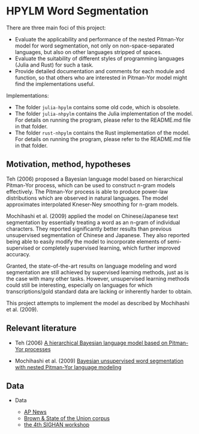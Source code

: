 # HPYLM Word Segmentation

There are three main foci of this project:
- Evaluate the applicability and performance of the nested Pitman-Yor model for word segmentation, not only on non-space-separated languages, but also on other languages stripped of spaces.
- Evaluate the suitability of different styles of programming languages (Julia and Rust) for such a task.
- Provide detailed documentation and comments for each module and function, so that others who are interested in Pitman-Yor model might find the implementations useful.

<!-- Note: The old code is in `julia-hpylm`. However, it is very inefficient and still contains some errors. The new code currently being worked upon (which tries to properly implement the infinite-gram character-level HPYLM model) is in the folder `julia-nhpylm`. -->
Implementations:
- The folder `julia-hpylm` contains some old code, which is obsolete.
- The folder `julia-nhpylm` contains the Julia implementation of the model. For details on running the program, please refer to the README.md file in that folder.
- The folder `rust-nhpylm` contains the Rust implementation of the model. For details on running the program, please refer to the README.md file in that folder.

## Motivation, method, hypotheses

Teh (2006) proposed a Bayesian language model based on hierarchical Pitman-Yor process, which can be used to construct n-gram models effectively. The Pitman-Yor process is able to produce power-law distributions which are observed in natural languages. The model approximates interpolated Kneser-Ney smoothing for n-gram models.

Mochihashi et al. (2009) applied the model on Chinese/Japanese text segmentation by essentially treating a word as an n-gram of individual characters. They reported significantly better results than previous unsupervised segmentation of Chinese and Japanese. They also reported being able to easily modify the model to incorporate elements of semi-supervised or completely supervised learning, which further improved accuracy.

Granted, the state-of-the-art results on language modeling and word segmentation are still achieved by supervised learning methods, just as is the case with many other tasks. However, unsupervised learning methods could still be interesting, especially on languages for which transcriptions/gold standard data are lacking or inherently harder to obtain.

This project attempts to implement the model as described by Mochihashi et al. (2009).

<!-- Besides testing on data from the languages mentioned in the original paper, attention will also be paid on testing other languages -->

<!-- The minimum expectation would be to successfully build the hierarchical Bayesian model as described by Teh (2006). Testing would be performed at least on the publicly available AP News data, which is originally used by Teh, and the Brown corpus and the State of the Union corpus, which are used by Dr. Dyer and his colleagues in their testing. Additional testing on different languages might also be performed to observe differences in performances. -->

<!-- Currently, the plan is to first understand the implementation by Victor Chahuneau and Dr. Chris Dyer, and then write my own implementation in another language. The implementation is currently being done in Rust. -->

## Relevant literature

- Teh (2006) [
  A hierarchical Bayesian language model based on Pitman-Yor processes
  ](https://dl.acm.org/citation.cfm?id=1220299)

- Mochihashi et al. (2009) [
  Bayesian unsupervised word segmentation with nested Pitman-Yor language modeling
  ](https://dl.acm.org/citation.cfm?id=1687894)

## Data

- Data

  - [AP News](https://ibm.ent.box.com/s/ls61p8ovc1y87w45oa02zink2zl7l6z4)
  - [Brown & State of the Union corpus](http://demo.clab.cs.cmu.edu/cdyer/dhpyplm-data.tar.gz)
  - [the 4th SIGHAN workshop](http://sighan.cs.uchicago.edu/bakeoff2005/)
